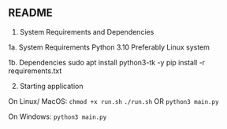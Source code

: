 ## README

1. System Requirements and Dependencies

1a. System Requirements
Python 3.10
Preferably Linux system

1b. Dependencies
sudo apt install python3-tk -y 
pip install -r requirements.txt

2. Starting application

On Linux/ MacOS:
`chmod +x run.sh`
`./run.sh`
OR
`python3 main.py`


On Windows:
`python3 main.py`